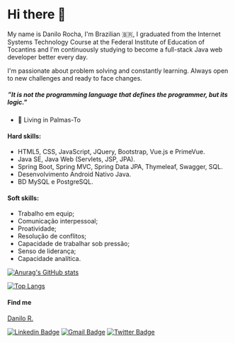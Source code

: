 # Hi there 👋

My name is Danilo Rocha, I'm Brazilian 🇧🇷, I graduated from the Internet Systems Technology Course at the Federal Institute of Education of Tocantins and I'm continuously studying to become a full-stack Java web developer better every day.

I'm passionate about problem solving and constantly learning. Always open to new challenges and ready to face changes.

#####  ״It is not the programming language that defines the programmer, but its logic."

- 📍 Living in Palmas-To

#### Hard skills:
 - HTML5, CSS, JavaScript, JQuery, Bootstrap, Vue.js e PrimeVue.
 - Java SE, Java Web (Servlets, JSP, JPA).
 - Spring Boot, Spring MVC, Spring Data JPA, Thymeleaf, Swagger, SQL.
 - Desenvolvimento Android Nativo Java.
 - BD MySQL e PostgreSQL.

#### Soft skills:
 - Trabalho em equip;
 - Comunicação interpessoal;
 - Proatividade;
 - Resolução de conflitos;
 - Capacidade de trabalhar sob pressão;
 - Senso de liderança;
 - Capacidade analítica.

[![Anurag's GitHub stats](https://github-readme-stats.vercel.app/api?username=danilorocha22&show_icons=true&theme=dark)](https://github.com/anuraghazra/github-readme-stats)

[![Top Langs](https://github-readme-stats.vercel.app/api/top-langs/?username=danilorocha22&layout=compact&show_icons=true&theme=dark)](https://github.com/danilorocha22/github-readme-stats)

<h4>Find me</h4>

<script src="https://platform.linkedin.com/badges/js/profile.js" async defer type="text/javascript"></script>

<div class="badge-base LI-profile-badge" data-locale="pt_BR" data-size="medium" data-theme="dark" data-type="VERTICAL" data-vanity="danilo-r-18a52317a" data-version="v1"><a class="badge-base__link LI-simple-link" href="https://br.linkedin.com/in/danilo-r-18a52317a?trk=profile-badge">Danilo R.</a></div>
              
[![Linkedin Badge](https://img.shields.io/badge/-LinkedIn-blue?style=flat-square&logo=Linkedin&logoColor=white&link=https://www.linkedin.com/in/danilo-r-18a52317a/)](https://www.linkedin.com/in/danilo-r-18a52317a/)
[![Gmail Badge](https://img.shields.io/badge/-Gmail-c14438?style=flat-square&logo=Gmail&logoColor=white&link=mailto:danilo.rochaa@gmail.com)](mailto:danilo.rochaa@gmail.com)
[![Twitter Badge](https://img.shields.io/badge/-Twitter-blue?style=flat-square&logo=Twitter&logoColor=white&link=https://twitter.com/DaniloRochaSil6)](https://twitter.com/DaniloRochaSil6/)
